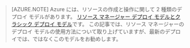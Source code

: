 > [AZURE.NOTE] Azure には、リソースの作成と操作に関して 2  種類のデプロイ モデルがあります。  [リソース マネージャー デプロイ モデルとクラシック デプロイ モデル](../articles/resource-manager-deployment-model.md)です。  この記事では、リソース マネージャーのデプロイ モデルの使用方法について取り上げていますが、最新のデプロイでは、ではなくこのモデルをお勧めします。
